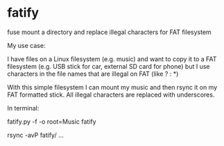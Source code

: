 # fatify
fuse mount a directory and replace illegal characters for FAT filesystem

My use case:

I have files on a Linux filesystem (e.g. music) and want to copy it to
a FAT filesystem (e.g. USB stick for car, external SD card for phone)
but I use characters in the file names that are illegal on FAT (like ? : *)

With this simple filesystem I can mount my music and then rsync it on my
FAT formatted stick. All illegal characters are replaced with underscores.

In terminal:

fatify.py -f -o root=Music fatify

rsync -avP fatify/ ...

